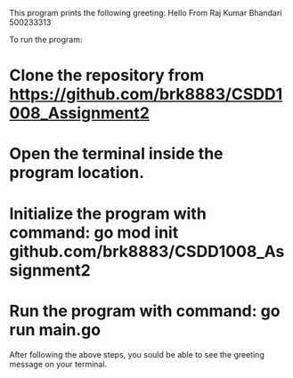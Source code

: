 This program prints the following greeting: Hello From Raj Kumar Bhandari 500233313

To run the program:
# Clone the repository from https://github.com/brk8883/CSDD1008_Assignment2
# Open the terminal inside the program location.
# Initialize the program with command: go mod init github.com/brk8883/CSDD1008_Assignment2
# Run the program with command: go run main.go

After following the above steps, you sould be able to see the greeting message on your terminal.